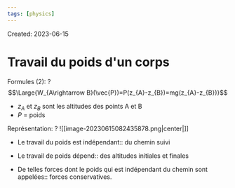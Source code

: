 ```yaml
---
tags: [physics] 
---
```

Created: 2023-06-15

# Travail du poids d'un corps

Formules (2):
?
$$\Large{W_{A\rightarrow B}(\vec{P})=P(z_{A}-z_{B})=mg(z_{A}-z_{B})}$$
- $z_{A}$ et $z_{B}$ sont les altitudes des points A et B
- $P$ = poids
<!--SR:!2023-10-01,68,250-->

Représentation:
?
![[image-20230615082435878.png|center|]]
<!--SR:!2023-10-19,74,230-->

- Le travail du poids est indépendant:: du chemin suivi
<!--SR:!2023-09-16,6,170-->
- Le travail de poids dépend:: des altitudes initiales et finales
<!--SR:!2023-09-25,53,230-->
- De telles forces dont le poids qui est indépendant du chemin sont appelées:: forces conservatives.
<!--SR:!2023-12-13,99,210-->

